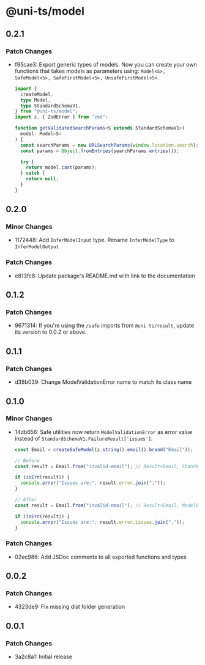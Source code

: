 # @uni-ts/model

## 0.2.1

### Patch Changes

- f95cae3: Export generic types of models. Now you can create your own functions that takes models as parameters using: `Model<S>, SafeModel<S>, SafeFirstModel<S>, UnsafeFirstModel<S>`.

  ```typescript
  import {
    createModel,
    type Model,
    type StandardSchemaV1,
  } from "@uni-ts/model";
  import z, { ZodError } from "zod";

  function getValidatedSearchParams<S extends StandardSchemaV1>(
    model: Model<S>
  ) {
    const searchParams = new URLSearchParams(window.location.search);
    const params = Object.fromEntries(searchParams.entries());

    try {
      return model.cast(params);
    } catch {
      return null;
    }
  }
  ```

## 0.2.0

### Minor Changes

- 1172448: Add `InferModelInput` type. Rename `InferModelType` to `InferModelOutput`

### Patch Changes

- e813fc8: Update package's README.md with link to the documentation

## 0.1.2

### Patch Changes

- 9671314: If you're using the `/safe` imports from `@uni-ts/result`, update its version to 0.0.2 or above.

## 0.1.1

### Patch Changes

- d38b039: Change ModelValidationError name to match its class name

## 0.1.0

### Minor Changes

- 14db656: Safe utilities now return `ModelValidationError` as error value instead of `StandardSchemaV1.FailureResult['issues']`.

  ```typescript
  const Email = createSafeModel(z.string().email().brand("Email"));

  // Before
  const result = Email.from("invalid-email"); // Result<Email, StandardSchemaV1.FailureResult['issues']>

  if (isErr(result)) {
    console.error("Issues are:", result.error.join(","));
  }

  // After
  const result = Email.from("invalid-email"); // Result<Email, ModelValidationError>

  if (isErr(result)) {
    console.error("Issues are:", result.error.issues.join(","));
  }
  ```

### Patch Changes

- 02ec986: Add JSDoc comments to all exported functions and types

## 0.0.2

### Patch Changes

- 4323de9: Fix missing dist folder generation

## 0.0.1

### Patch Changes

- 3a2c8a1: Initial release
